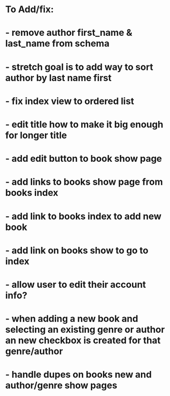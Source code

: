 # To Add/fix:

# - remove author first_name & last_name from schema
# - stretch goal is to add way to sort author by last name first
# - fix index view to ordered list
# - edit title how to make it big enough for longer title
# - add edit button to book show page
# - add links to books show page from books index
# - add link to books index to add new book
# - add link on books show to go to index 
# - allow user to edit their account info?
# - when adding a new book and selecting an existing genre or author an new checkbox is created for that genre/author

# - handle dupes on books new and author/genre show pages